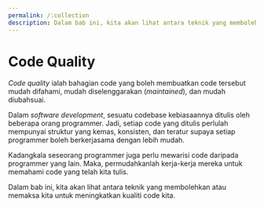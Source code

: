 ```yaml
---
permalink: /:collection
description: Dalam bab ini, kita akan lihat antara teknik yang membolehkan atau memaksa kita untuk meningkatkan kualiti code kita.
---
```


# Code Quality

*Code quality* ialah bahagian code yang boleh membuatkan code tersebut mudah
difahami, mudah diselenggarakan (*maintained*), dan mudah diubahsuai.

Dalam *software development*, sesuatu codebase kebiasaannya ditulis oleh
beberapa orang programmer. Jadi, setiap code yang ditulis perlulah mempunyai
struktur yang kemas, konsisten, dan teratur supaya setiap programmer boleh
berkerjasama dengan lebih mudah.

Kadangkala seseorang programmer juga perlu mewarisi code daripada programmer
yang lain. Maka, permudahkanlah kerja-kerja mereka untuk memahami code yang
telah kita tulis.

Dalam bab ini, kita akan lihat antara teknik yang membolehkan atau memaksa kita
untuk meningkatkan kualiti code kita.

